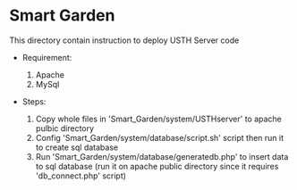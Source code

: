 # Smart Garden
This directory contain instruction to deploy USTH Server code

- Requirement:

    1. Apache
    2. MySql

- Steps:

    1. Copy whole files in 'Smart_Garden/system/USTHserver' to apache pulbic directory
    2. Config 'Smart_Garden/system/database/script.sh' script then run it to create sql database
    3. Run 'Smart_Garden/system/database/generatedb.php' to insert data to sql database (run it on apache public directory since it requires 'db_connect.php' script)